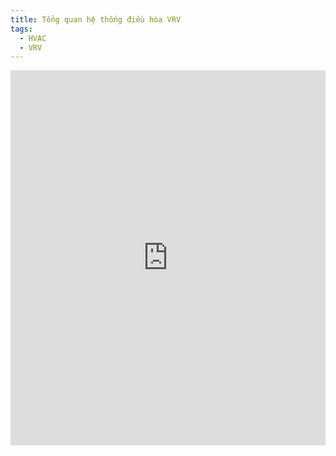 ```yaml
---
title: Tổng quan hệ thống điều hòa VRV
tags:
  - HVAC
  - VRV
---
```

<iframe width="100%" height="600" src="https://www.youtube.com/embed/tJv1uO-G5N0?si=y1CUKebccC_Sjqww" title="YouTube video player" frameborder="0" allow="accelerometer; autoplay; clipboard-write; encrypted-media; gyroscope; picture-in-picture; web-share" referrerpolicy="strict-origin-when-cross-origin" allowfullscreen></iframe>

